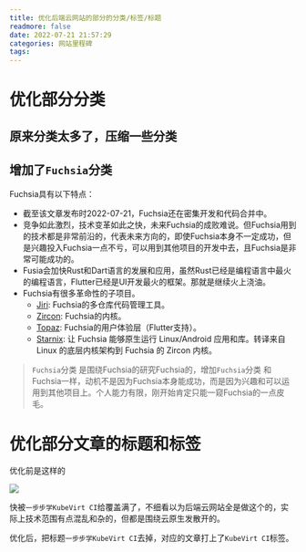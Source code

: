 ```yaml
---
title: 优化后端云网站的部分的分类/标签/标题
readmore: false
date: 2022-07-21 21:57:29
categories: 网站里程碑
tags:
---
```


# 优化部分分类

## 原来分类太多了，压缩一些分类

## 增加了`Fuchsia`分类

Fuchsia具有以下特点：
* 截至该文章发布时2022-07-21，Fuchsia还在密集开发和代码合并中。
* 竞争如此激烈，技术变革如此之快，未来Fuchsia的成败难说。但Fuchsia用到的技术都是非常前沿的，代表未来方向的，即使Fuchsia本身不一定成功，但是兴趣投入Fuchsia一点不亏，可以用到其他项目的开发中去，且Fuchsia是非常可能成功的。
* Fusia会加快Rust和Dart语言的发展和应用，虽然Rust已经是编程语言中最火的编程语言，Flutter已经是UI开发最火的框架。那就是继续火上浇油。
* Fuchsia有很多革命性的子项目。
  * [Jiri](https://fuchsia.googlesource.com/jiri): Fuchsia的多仓库代码管理工具。
  * [Zircon](https://fuchsia.googlesource.com/fuchsia/+/refs/heads/main/zircon/): Fuchsia的内核。
  * [Topaz](https://fuchsia.googlesource.com/topaz/): Fuchsia的用户体验层（Flutter支持）。
  * [Starnix](https://fuchsia.googlesource.com/fuchsia/+/refs/heads/main/src/proc/bin/starnix/): 让 Fuchsia 能够原生运行 Linux/Android 应用和库。转译来自 Linux 的底层内核架构到 Fuchsia 的 Zircon 内核。

> `Fuchsia`分类 是围绕Fuchsia的研究Fuchsia的，增加`Fuchsia`分类 和Fuchsia一样，动机不是因为Fuchsia本身能成功，而是因为兴趣和可以运用到其他项目上。个人能力有限，刚开始肯定只能一窥Fuchsia的一点皮毛。



# 优化部分文章的标题和标签

优化前是这样的

![](/images/change-dir/2022-07-22-13-57-49.png)

快被`一步步学KubeVirt CI`给覆盖满了，不细看以为后端云网站全是做这个的，实际上技术范围有点混乱和杂的，但都是围绕云原生发散开的。

优化后，把标题`一步步学KubeVirt CI`去掉，对应的文章打上了`KubeVirt CI`标签。
